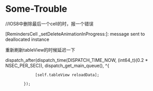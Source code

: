 # Some-Trouble

//IOS8中删除最后一个cell的时，报一个错误 

[RemindersCell _setDeleteAnimationInProgress:]: message sent to deallocated instance



重新刷新tableView的时候延迟一下

dispatch_after(dispatch_time(DISPATCH_TIME_NOW, (int64_t)(0.2 * NSEC_PER_SEC)), dispatch_get_main_queue(), ^{

                 [self.tableView reloadData];

            });
